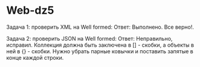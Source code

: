 # Web-dz5
Задача 1: проверить XML на Well formed: Ответ: Выполнено. Все верно!.

Задача 2: проверить JSON на Well formed: Ответ: Неправильно, исправил. 
Коллекция должна быть заключена в [] - скобки, а объекты в ней в {} - скобки.
Нужно убрать парные ковычки и поставить запятые в конце каждой строки.

